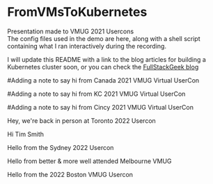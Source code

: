 # FromVMsToKubernetes
Presentation made to VMUG 2021 Usercons  
The config files used in the demo are here, along with a shell script containing what I ran interactively during the recording.

I will update this README with a link to the blog articles for building a Kubernetes cluster soon, or you can check the [FullStackGeek blog](https://www.fullstackgeek.net)

#Adding a note to say hi from Canada 2021 VMUG Virtual UserCon

#Adding a note to say hi from KC 2021 VMUG Virtual UserCon

#Adding a note to say hi from Cincy 2021 VMUG Virtual UserCon



Hey, we're back in person at Toronto 2022 Usercon

Hi Tim Smith

Hello from the Sydney 2022 Usercon

Hello from better & more well attended Melbourne VMUG

Hello from the 2022 Boston VMUG Usercon